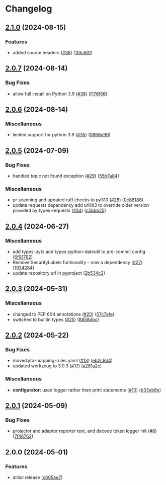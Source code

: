 # Changelog

## [2.1.0](https://github.com/telicent-oss/telicent-lib/compare/v2.0.7...v2.1.0) (2024-08-15)


### Features

* added source headers ([#36](https://github.com/telicent-oss/telicent-lib/issues/36)) ([1f0c60f](https://github.com/telicent-oss/telicent-lib/commit/1f0c60f5cb45848668ca1469d81f4390118a91d3))

## [2.0.7](https://github.com/telicent-oss/telicent-lib/compare/v2.0.6...v2.0.7) (2024-08-14)


### Bug Fixes

* allow full install on Python 3.9 ([#38](https://github.com/telicent-oss/telicent-lib/issues/38)) ([f176f56](https://github.com/telicent-oss/telicent-lib/commit/f176f56618ce0af7b7775a77b599885ba92801a8))

## [2.0.6](https://github.com/telicent-oss/telicent-lib/compare/v2.0.5...v2.0.6) (2024-08-14)


### Miscellaneous

* limited support for python 3.9 ([#35](https://github.com/telicent-oss/telicent-lib/issues/35)) ([0868e99](https://github.com/telicent-oss/telicent-lib/commit/0868e99efacf41452fc6b0e7874a7b4c91580299))

## [2.0.5](https://github.com/telicent-oss/telicent-lib/compare/v2.0.4...v2.0.5) (2024-07-09)


### Bug Fixes

* handled topic not found exception ([#29](https://github.com/telicent-oss/telicent-lib/issues/29)) ([55b7a84](https://github.com/telicent-oss/telicent-lib/commit/55b7a848785fa4a24cd420ada397d55fd860a317))


### Miscellaneous

* pr scanning and updated ruff checks to py310 ([#28](https://github.com/telicent-oss/telicent-lib/issues/28)) ([0c88188](https://github.com/telicent-oss/telicent-lib/commit/0c88188a6593309a9ddb627e3cab4b943efa950f))
* update requests dependency add urllib3 to override older version provided by types-requests ([#34](https://github.com/telicent-oss/telicent-lib/issues/34)) ([c5bbb25](https://github.com/telicent-oss/telicent-lib/commit/c5bbb25f0948bdefbf38e94a8771341444e5743c))

## [2.0.4](https://github.com/telicent-oss/telicent-lib/compare/v2.0.3...v2.0.4) (2024-06-27)


### Miscellaneous

* add types-pytz and types-python-dateutil to pre-commit config ([6f91762](https://github.com/telicent-oss/telicent-lib/commit/6f9176294b0ba2a96bc6ca540d061d6904f914fd))
* Remove SecurityLabels funtionality - now a dependency ([#27](https://github.com/telicent-oss/telicent-lib/issues/27)) ([1924284](https://github.com/telicent-oss/telicent-lib/commit/19242843fa723b8262a0b7708a9a43ca4f5f5e63))
* update repository url in pyproject ([2b534c2](https://github.com/telicent-oss/telicent-lib/commit/2b534c200a75542ab0c6094dc4a02e40f515dc58))

## [2.0.3](https://github.com/telicent-oss/telicent-lib/compare/v2.0.2...v2.0.3) (2024-05-31)


### Miscellaneous

* changed to PEP 604 annotations ([#20](https://github.com/telicent-oss/telicent-lib/issues/20)) ([07c7afe](https://github.com/telicent-oss/telicent-lib/commit/07c7afe9d0f3cd6af3e18cde6751af6766772dd4))
* switched to builtin types ([#25](https://github.com/telicent-oss/telicent-lib/issues/25)) ([8858dbc](https://github.com/telicent-oss/telicent-lib/commit/8858dbca8b634e9bcbdb4f955cdc2c0ed7b5fa68))

## [2.0.2](https://github.com/telicent-oss/telicent-lib/compare/v2.0.1...v2.0.2) (2024-05-22)


### Bug Fixes

* moved jira-mapping-rules yaml ([#13](https://github.com/telicent-oss/telicent-lib/issues/13)) ([eb2c9d4](https://github.com/telicent-oss/telicent-lib/commit/eb2c9d42d4da521b0b72cbd5b78ccb77b24c485a))
* updated werkzeug to 3.0.3 ([#17](https://github.com/telicent-oss/telicent-lib/issues/17)) ([a281a2c](https://github.com/telicent-oss/telicent-lib/commit/a281a2c8ef1429f89254c966ee4e81321dc4dfcd))


### Miscellaneous

* **configurator:** used logger rather than print statements ([#10](https://github.com/telicent-oss/telicent-lib/issues/10)) ([b33eb8e](https://github.com/telicent-oss/telicent-lib/commit/b33eb8e24589f14e8750b8e380bcc08dc413586e))

## [2.0.1](https://github.com/telicent-oss/telicent-lib/compare/v2.0.0...v2.0.1) (2024-05-09)


### Bug Fixes

* projector and adapter reporter text, and decode token logger init ([#8](https://github.com/telicent-oss/telicent-lib/issues/8)) ([7f46762](https://github.com/telicent-oss/telicent-lib/commit/7f46762a57fb834f7366d2912af5c76d1fce27e0))

## 2.0.0 (2024-05-01)


### Features

* initial release ([c605ee7](https://github.com/telicent-oss/telicent-lib/commit/c605ee76a5dea86585112620b4350855d527ccc5))
